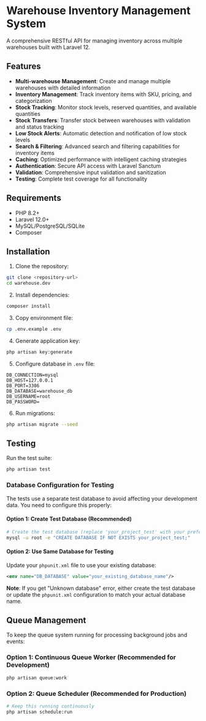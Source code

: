 # Warehouse Inventory Management System

A comprehensive RESTful API for managing inventory across multiple warehouses built with Laravel 12.

## Features

- **Multi-warehouse Management**: Create and manage multiple warehouses with detailed information
- **Inventory Management**: Track inventory items with SKU, pricing, and categorization
- **Stock Tracking**: Monitor stock levels, reserved quantities, and available quantities
- **Stock Transfers**: Transfer stock between warehouses with validation and status tracking
- **Low Stock Alerts**: Automatic detection and notification of low stock levels
- **Search & Filtering**: Advanced search and filtering capabilities for inventory items
- **Caching**: Optimized performance with intelligent caching strategies
- **Authentication**: Secure API access with Laravel Sanctum
- **Validation**: Comprehensive input validation and sanitization
- **Testing**: Complete test coverage for all functionality

## Requirements

- PHP 8.2+
- Laravel 12.0+
- MySQL/PostgreSQL/SQLite
- Composer

## Installation

1. Clone the repository:
```bash
git clone <repository-url>
cd warehouse.dev
```

2. Install dependencies:
```bash
composer install
```

3. Copy environment file:
```bash
cp .env.example .env
```

4. Generate application key:
```bash
php artisan key:generate
```

5. Configure database in `.env` file:
```env
DB_CONNECTION=mysql
DB_HOST=127.0.0.1
DB_PORT=3306
DB_DATABASE=warehouse_db
DB_USERNAME=root
DB_PASSWORD=
```

6. Run migrations:
```bash
php artisan migrate --seed
```

## Testing

Run the test suite:

```bash
php artisan test
```

### Database Configuration for Testing

The tests use a separate test database to avoid affecting your development data. You need to configure this properly:

#### Option 1: Create Test Database (Recommended)
```bash
# Create the test database (replace 'your_project_test' with your preferred name)
mysql -u root -e "CREATE DATABASE IF NOT EXISTS your_project_test;"
```

#### Option 2: Use Same Database for Testing
Update your `phpunit.xml` file to use your existing database:
```xml
<env name="DB_DATABASE" value="your_existing_database_name"/>
```

**Note**: If you get "Unknown database" error, either create the test database or update the `phpunit.xml` configuration to match your actual database name.

## Queue Management

To keep the queue system running for processing background jobs and events:

### Option 1: Continuous Queue Worker (Recommended for Development)
```bash
php artisan queue:work
```

### Option 2: Queue Scheduler (Recommended for Production)
```bash
# Keep this running continuously
php artisan schedule:run
